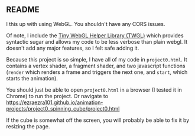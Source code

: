 ## README

I this up with using WebGL. You shouldn't have any CORS issues.

Of note, I include the [Tiny WebGL Helper Library (TWGL)](https://twgljs.org/) which provides syntactic sugar and allows my code to be less verbose than plain webgl. It doesn't add any major features, so I felt safe adding it.

Because this project is so simple, I have all of my code in `project0.html`.
It contains a vertex shader, a fragment shader, and two javascript functions (`render` which renders a frame and triggers the next one, and `start`, which starts the animation).

You should just be able to open `project0.html` in a browser (I tested it in Chrome) to run the project. Or navigate to https://ezraezra101.github.io/animation-projects/project0_spinning_cube/project0.html

If the cube is somewhat off the screen, you will probably be able to fix it by resizing the page.
